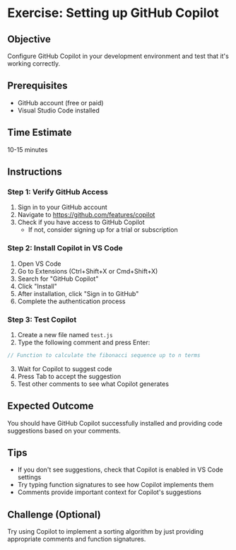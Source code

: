 # Exercise: Setting up GitHub Copilot

## Objective
Configure GitHub Copilot in your development environment and test that it's working correctly.

## Prerequisites
- GitHub account (free or paid)
- Visual Studio Code installed

## Time Estimate
10-15 minutes

## Instructions

### Step 1: Verify GitHub Access
1. Sign in to your GitHub account
2. Navigate to https://github.com/features/copilot
3. Check if you have access to GitHub Copilot
   - If not, consider signing up for a trial or subscription

### Step 2: Install Copilot in VS Code
1. Open VS Code
2. Go to Extensions (Ctrl+Shift+X or Cmd+Shift+X)
3. Search for "GitHub Copilot"
4. Click "Install"
5. After installation, click "Sign in to GitHub"
6. Complete the authentication process

### Step 3: Test Copilot
1. Create a new file named `test.js`
2. Type the following comment and press Enter:
```javascript
// Function to calculate the fibonacci sequence up to n terms
```
3. Wait for Copilot to suggest code
4. Press Tab to accept the suggestion
5. Test other comments to see what Copilot generates

## Expected Outcome
You should have GitHub Copilot successfully installed and providing code suggestions based on your comments.

## Tips
- If you don't see suggestions, check that Copilot is enabled in VS Code settings
- Try typing function signatures to see how Copilot implements them
- Comments provide important context for Copilot's suggestions

## Challenge (Optional)
Try using Copilot to implement a sorting algorithm by just providing appropriate comments and function signatures. 